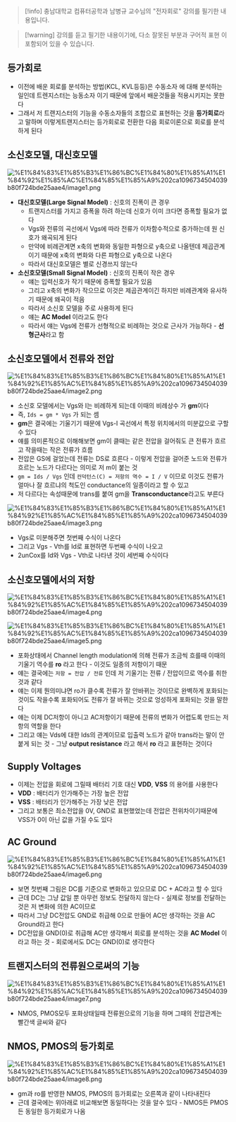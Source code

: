 > [!info] 충남대학교 컴퓨터공학과 남병규 교수님의 "전자회로" 강의를 필기한 내용입니다.

> [!warning] 강의를 듣고 필기한 내용이기에, 다소 잘못된 부분과 구어적 표현 이 포함되어 있을 수 있습니다.

## 등가회로

- 이전에 배운 회로를 분석하는 방법(KCL, KVL등등)은 수동소자 에 대해 분석하는 일인데 트렌지스터는 능동소자 이기 때문에 앞에서 배운것들을 적용시키지는 못한다
- 그래서 저 트랜지스터의 기능을 수동소자들의 조합으로 표현하는 것을 **등가회로**라고 말하며 이렇게트랜지스터는 등가회로로 전환한 다음 회로이론으로 회로를 분석하게 된다

## 소신호모델, 대신호모델

![%E1%84%83%E1%85%B3%E1%86%BC%E1%84%80%E1%85%A1%E1%84%92%E1%85%AC%E1%84%85%E1%85%A9%202ca1096734504039b80f724bde25aae4/image1.png](microelectronics.spring.2021.cse.cnu.ac.kr/images/12_2ca1096734504039b80f724bde25aae4/image1.png)

- **대신호모델(Large Signal Model)** : 신호의 진폭이 큰 경우
	- 트랜지스터를 가지고 증폭을 하려 하는데 신호가 이미 크다면 증폭할 필요가 없다
	- Vgs와 전류의 곡선에서 Vgs에 따라 전류가 이차함수적으로 중가하는데 원 신호가 왜곡되게 된다
	- 만약에 비례관계면 x축의 변화와 동일한 파형으로 y축으로 나올텐데 제곱관계이기 때문에 x축의 변화와 다른 파형으로 y축으로 나온다
	- 따라서 대신호모델은 별로 신경쓰지 않는다
- **소신호모델(Small Signal Model)** : 신호의 진폭이 작은 경우
	- 얘는 입력신호가 작기 때문에 증폭할 필요가 있음
	- 그리고 x축의 변화가 작으므로 이것은 제곱관계이긴 하지만 비례관계와 유사하기 때문에 왜곡이 적음
	- 따라서 소신호 모델을 주로 사용하게 된다
	- 얘는 **AC Model** 이라고도 한다
	- 따라서 얘는 Vgs에 전류가 선형적으로 비례하는 것으로 근사가 가능하다 - **선형근사**라고 함

## 소신호모델에서 전류와 전압

![%E1%84%83%E1%85%B3%E1%86%BC%E1%84%80%E1%85%A1%E1%84%92%E1%85%AC%E1%84%85%E1%85%A9%202ca1096734504039b80f724bde25aae4/image2.png](microelectronics.spring.2021.cse.cnu.ac.kr/images/12_2ca1096734504039b80f724bde25aae4/image2.png)

- 소신호 모델에서는 Vgs와 I는 비례하게 되는데 이때의 비례상수 가 **gm**이다
- 즉, `Ids = gm * Vgs` 가 되는 셈
- **gm**은 결국에는 기울기기 때문에 Vgs-I 곡선에서 특정 위치에서의 미분값으로 구할 수 있다
- 얘를 의미론적으로 이해해보면 gm이 클때는 같은 전압을 걸어줘도 큰 전류가 흐르고 작을때는 작은 전류가 흐름
- 전압은 GS에 걸었는데 전류는 DS로 흐른다 - 이렇게 전압을 걸어준 노드와 전류가 흐르는 노드가 다르다는 의미로 저 m이 붙는 것
- `gm = Ids / Vgs` 인데 `컨덕턴스(C) = 저항의 역수 = I / V` 이므로 이것도 전류가 얼마나 잘 흐르냐의 척도인 conductance의 일종이라고 할 수 있고
- 저 다르다는 속성때문에 trans를 붙여 gm을 **Transconductance**라고도 부른다

![%E1%84%83%E1%85%B3%E1%86%BC%E1%84%80%E1%85%A1%E1%84%92%E1%85%AC%E1%84%85%E1%85%A9%202ca1096734504039b80f724bde25aae4/image3.png](microelectronics.spring.2021.cse.cnu.ac.kr/images/12_2ca1096734504039b80f724bde25aae4/image3.png)

- Vgs로 미분해주면 첫번째 수식이 나온다
- 그리고 Vgs - Vth를 Id로 표현하면 두번째 수식이 나오고
- 2unCox를 Id와 Vgs - Vth로 나타낸 것이 세번째 수식이다

## 소신호모델에서의 저항

![%E1%84%83%E1%85%B3%E1%86%BC%E1%84%80%E1%85%A1%E1%84%92%E1%85%AC%E1%84%85%E1%85%A9%202ca1096734504039b80f724bde25aae4/image4.png](microelectronics.spring.2021.cse.cnu.ac.kr/images/12_2ca1096734504039b80f724bde25aae4/image4.png)

![%E1%84%83%E1%85%B3%E1%86%BC%E1%84%80%E1%85%A1%E1%84%92%E1%85%AC%E1%84%85%E1%85%A9%202ca1096734504039b80f724bde25aae4/image5.png](microelectronics.spring.2021.cse.cnu.ac.kr/images/12_2ca1096734504039b80f724bde25aae4/image5.png)

- 포화상태에서 Channel length modulation에 의해 전류가 조금씩 흐를때 이때의 기울기 역수를 **ro** 라고 한다 - 이것도 일종의 저항이기 때문
- 얘는 결국에는 `저항 = 전압 / 전류` 인데 저 기울기는 전류 / 전압이므로 역수를 취한 것과 같다
- 얘는 이제 뭔의미냐면 ro가 클수록 전류가 잘 안바뀌는 것이므로 완벽하게 포화되는 것이도 작을수록 포화되어도 전류가 잘 바뀌는 것으로 엉성하게 포화되는 것을 말한다
- 얘는 이제 DC저항이 아니고 AC저항이기 때문에 전류의 변화가 어렵도록 만드는 저항의 역할을 한다
- 그리고 얘는 Vds에 대한 Ids의 관계이므로 입출력 노드가 같아 trans라는 말이 안붙게 되는 것 - 그냥 **output resistance** 라고 해서 **ro** 라고 표현하는 것이다

## Supply Voltages

- 이제는 전압을 회로에 그릴때 배터리 기호 대신 **VDD**, **VSS** 의 용어를 사용한다
- **VDD** : 배터리가 인가해주는 가장 높은 전압
- **VSS** : 배터리가 인가해주는 가장 낮은 전압
- 그리고 보통은 최소전압을 0V, GND로 표현했었는데 전압은 전위차이기때문에 VSS가 0이 아닌 값을 가질 수도 있다

## AC Ground

![%E1%84%83%E1%85%B3%E1%86%BC%E1%84%80%E1%85%A1%E1%84%92%E1%85%AC%E1%84%85%E1%85%A9%202ca1096734504039b80f724bde25aae4/image6.png](microelectronics.spring.2021.cse.cnu.ac.kr/images/12_2ca1096734504039b80f724bde25aae4/image6.png)

- 보면 첫번째 그림은 DC를 기준으로 변화하고 있으므로 DC + AC라고 할 수 있다
- 근데 DC는 그냥 값일 뿐 아무런 정보도 전달하지 않는다 - 실제로 정보를 전달하는 것은 저 변화에 의한 AC이므로
- 따라서 그냥 DC전압도 GND로 취급해 0으로 만들어 AC만 생각하는 것을 AC Ground라고 한다
- DC전압을 GND(0)로 취급해 AC만 생각해서 회로를 분석하는 것을 **AC Model** 이라고 하는 것 - 회로에서도 DC는 GND(0)로 생각한다

## 트랜지스터의 전류원으로써의 기능

![%E1%84%83%E1%85%B3%E1%86%BC%E1%84%80%E1%85%A1%E1%84%92%E1%85%AC%E1%84%85%E1%85%A9%202ca1096734504039b80f724bde25aae4/image7.png](microelectronics.spring.2021.cse.cnu.ac.kr/images/12_2ca1096734504039b80f724bde25aae4/image7.png)

- NMOS, PMOS모두 포화상태일때 전류원으로의 기능을 하며 그때의 전압관계는 빨간색 글씨와 같다

## NMOS, PMOS의 등가회로

![%E1%84%83%E1%85%B3%E1%86%BC%E1%84%80%E1%85%A1%E1%84%92%E1%85%AC%E1%84%85%E1%85%A9%202ca1096734504039b80f724bde25aae4/image8.png](microelectronics.spring.2021.cse.cnu.ac.kr/images/12_2ca1096734504039b80f724bde25aae4/image8.png)

- gm과 ro를 반영한 NMOS, PMOS의 등가회로는 오른쪽과 같이 나타내진다
- 근데 결국에는 위아래로 비교해보면 동일하다는 것을 알수 있다 - NMOS든 PMOS든 동일한 등가회로가 나옴